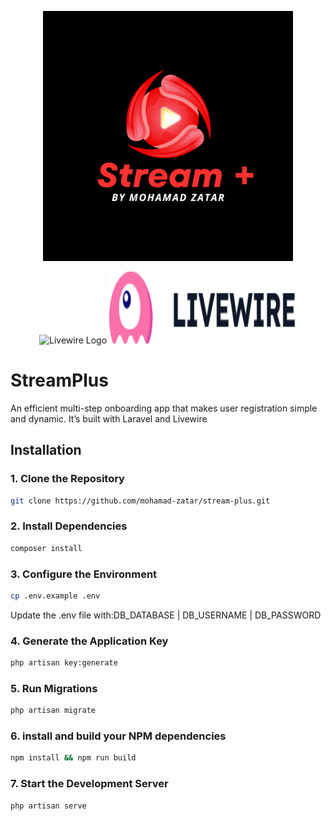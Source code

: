 <p align="center"><a href="#"><img src="public/images/logo.png" width="400" alt="Laravel Logo"></a></p>

<p align="center"><img width="300" src="https://raw.githubusercontent.com/laravel/art/master/logo-lockup/5%20SVG/2%20CMYK/1%20Full%20Color/laravel-logolockup-cmyk-red.svg" alt="Livewire Logo">
<img width="300" height="115" src="https://github.com/livewire/livewire/raw/main/art/logo.svg" alt="Livewire Logo"></p>

# StreamPlus

An efficient multi-step onboarding app that makes user registration simple and dynamic. It’s built with Laravel and Livewire

## Installation

### 1. Clone the Repository
```bash
git clone https://github.com/mohamad-zatar/stream-plus.git
```
### 2. Install Dependencies
```bash
composer install
```
### 3. Configure the Environment
```bash
cp .env.example .env
```
Update the .env file with:DB_DATABASE | DB_USERNAME | DB_PASSWORD

### 4. Generate the Application Key
```bash
php artisan key:generate
```
### 5. Run Migrations
```bash
php artisan migrate
```
### 6. install and build your NPM dependencies
```bash
npm install && npm run build
```

### 7. Start the Development Server
```bash
php artisan serve
```





